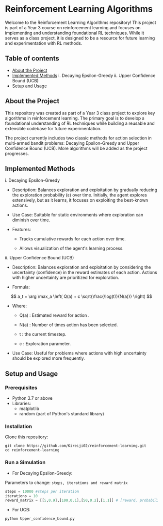 # Reinforcement Learning Algorithms
Welcome to the Reinforcement Learning Algorithms repository! This project is part of a Year 3 course on reinforcement learning and focuses on implementing and understanding foundational RL techniques. While it serves as a class project, it is designed to be a resource for future learning and experimentation with RL methods.

## Table of contents

- [About the Project](#about-the-project)
- [Implemented Methods](#implemented-methods)
    i. Decaying Epsilon-Greedy
    ii. Upper Confidence Bound (UCB)
- [Setup and Usage](#setup-and-usage)

## About the Project
This repository was created as part of a Year 3 class project to explore key algorithms in reinforcement learning. The primary goal is to develop a foundational understanding of RL techniques while building a reusable and extensible codebase for future experimentation.

The project currently includes two classic methods for action selection in multi-armed bandit problems: Decaying Epsilon-Greedy and Upper Confidence Bound (UCB). More algorithms will be added as the project progresses.

## Implemented Methods
i. Decaying Epsilon-Greedy

- Description: Balances exploration and exploitation by gradually reducing the exploration probability (ε) over time. Initially, the agent explores extensively, but as it learns, it focuses on exploiting the best-known actions.

- Use Case: Suitable for static environments where exploration can diminish over time.

- Features:

    - Tracks cumulative rewards for each action over time.

    - Allows visualization of the agent's learning process.

ii. Upper Confidence Bound (UCB)

- Description: Balances exploration and exploitation by considering the uncertainty (confidence) in the reward estimates of each action. Actions with higher uncertainty are prioritized for exploration.

- Formula:

$$
a_t = \arg \max_a \left( Q(a) + c \sqrt{\frac{\log(t)}{N(a)}} \right)
$$

- Where:

    - Q(a) : Estimated reward for action .

    - N(a) : Number of times action  has been selected.

    - t : the current timestep.

    - c : Exploration parameter.

- Use Case: Useful for problems where actions with high uncertainty should be explored more frequently.

## Setup and Usage

### Prerequisites
- Python 3.7 or above
- Libraries:
    - matplotlib
    - random (part of Python's standard library)

### Installation
Clone this repository:
```
git clone https://github.com/Kireiji02/reinforcement-learning.git
cd reinforcement-learning
```
### Run a Simulation
- For Decaying Epsilon-Greedy:

Parameters to change: `steps, iterations and reward matrix`
```py
steps = 10000 #steps per iteration
iterations = 10
reward_matrix = [[5,0.9],[100,0.1],[50,0.2],[1,1]] # [reward, probability]
```

- For UCB:
```
python Upper_confidence_bound.py
```